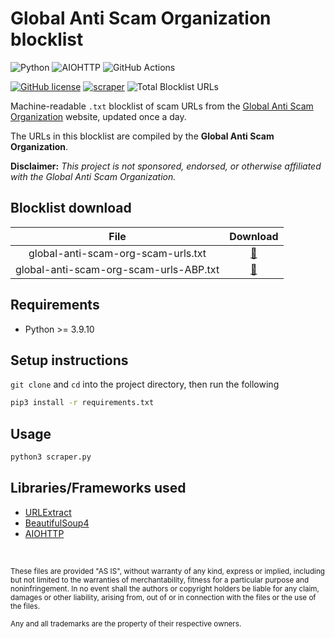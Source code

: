# Global Anti Scam Organization blocklist

![Python](https://img.shields.io/badge/Python-FFD43B?style=for-the-badge&logo=python&logoColor=blue)
![AIOHTTP](https://img.shields.io/badge/AIOHTTP-2C5BB4?style=for-the-badge&logo=aiohttp&logoColor=white)
![GitHub Actions](https://img.shields.io/badge/GitHub_Actions-2088FF?style=for-the-badge&logo=github-actions&logoColor=white)

[![GitHub license](https://img.shields.io/badge/LICENSE-BSD--3--CLAUSE-GREEN?style=for-the-badge)](LICENSE)
[![scraper](https://img.shields.io/github/workflow/status/elliotwutingfeng/GlobalAntiScamOrg-blocklist/scraper?label=SCRAPER&style=for-the-badge)](https://github.com/elliotwutingfeng/GlobalAntiScamOrg-blocklist/actions/workflows/scraper.yml)
<img src="https://img.shields.io/tokei/lines/github/elliotwutingfeng/GlobalAntiScamOrg-blocklist?label=Total%20Blocklist%20URLS&style=for-the-badge" alt="Total Blocklist URLs"/>

Machine-readable `.txt` blocklist of scam URLs from the [Global Anti Scam Organization](https://www.globalantiscam.org) website, updated once a day.

The URLs in this blocklist are compiled by the **Global Anti Scam Organization**.

**Disclaimer:** _This project is not sponsored, endorsed, or otherwise affiliated with the Global Anti Scam Organization._

## Blocklist download

| File | Download |
|:-:|:-:|
| global-anti-scam-org-scam-urls.txt | [:floppy_disk:](global-anti-scam-org-scam-urls.txt?raw=true) |
| global-anti-scam-org-scam-urls-ABP.txt | [:floppy_disk:](global-anti-scam-org-scam-urls-ABP.txt?raw=true) |

## Requirements

-   Python >= 3.9.10

## Setup instructions

`git clone` and `cd` into the project directory, then run the following

```bash
pip3 install -r requirements.txt
```

## Usage

```bash
python3 scraper.py
```

## Libraries/Frameworks used

-   [URLExtract](https://github.com/lipoja/URLExtract)
-   [BeautifulSoup4](https://beautiful-soup-4.readthedocs.io)
-   [AIOHTTP](https://docs.aiohttp.org/en/stable)

&nbsp;

<sup>These files are provided "AS IS", without warranty of any kind, express or implied, including but not limited to the warranties of merchantability, fitness for a particular purpose and noninfringement. In no event shall the authors or copyright holders be liable for any claim, damages or other liability, arising from, out of or in connection with the files or the use of the files.</sup>

<sub>Any and all trademarks are the property of their respective owners.</sub>
